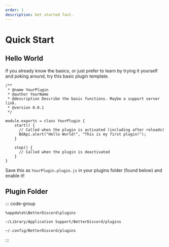 ```yaml
---
order: 1
description: Get started fast.
---
```


# Quick Start

## Hello World

If you already know the basics, or just prefer to learn by trying it yourself and poking around, try this basic plugin template.

```js:line-numbers [YourPlugin.plugin.js]
/**
 * @name YourPlugin
 * @author YourName
 * @description Describe the basic functions. Maybe a support server link.
 * @version 0.0.1
 */

module.exports = class YourPlugin {
    start() {
      // Called when the plugin is activated (including after reloads)
      BdApi.alert("Hello World!", "This is my first plugin!");
    } 

    stop() {
      // Called when the plugin is deactivated
    }
}
```

Save this as `YourPlugin.plugin.js` in your plugins folder (found below) and enable it!

## Plugin Folder

::: code-group

```console [Windows]
%appdata%\BetterDiscord\plugins
```

```console [Mac]
~/Library/Application Support/BetterDiscord/plugins
```

```console [Linux]
~/.config/BetterDiscord/plugins
```

:::